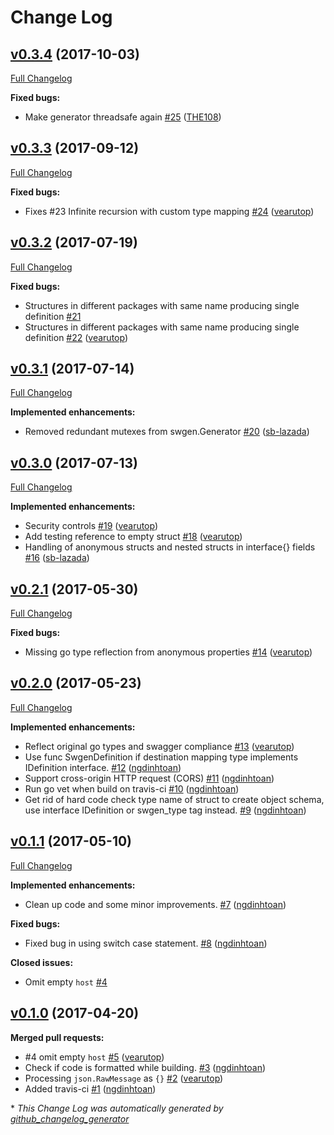 # Change Log

## [v0.3.4](https://github.com/lazada/swgen/tree/v0.3.4) (2017-10-03)
[Full Changelog](https://github.com/lazada/swgen/compare/v0.3.3...v0.3.4)

**Fixed bugs:**

- Make generator threadsafe again [\#25](https://github.com/lazada/swgen/pull/25) ([THE108](https://github.com/THE108))

## [v0.3.3](https://github.com/lazada/swgen/tree/v0.3.3) (2017-09-12)
[Full Changelog](https://github.com/lazada/swgen/compare/v0.3.2...v0.3.3)

**Fixed bugs:**

- Fixes \#23 Infinite recursion with custom type mapping [\#24](https://github.com/lazada/swgen/pull/24) ([vearutop](https://github.com/vearutop))

## [v0.3.2](https://github.com/lazada/swgen/tree/v0.3.2) (2017-07-19)
[Full Changelog](https://github.com/lazada/swgen/compare/v0.3.1...v0.3.2)

**Fixed bugs:**

- Structures in different packages with same name producing single definition [\#21](https://github.com/lazada/swgen/issues/21)
- Structures in different packages with same name producing single definition [\#22](https://github.com/lazada/swgen/pull/22) ([vearutop](https://github.com/vearutop))

## [v0.3.1](https://github.com/lazada/swgen/tree/v0.3.1) (2017-07-14)
[Full Changelog](https://github.com/lazada/swgen/compare/v0.3.0...v0.3.1)

**Implemented enhancements:**

- Removed redundant mutexes from swgen.Generator [\#20](https://github.com/lazada/swgen/pull/20) ([sb-lazada](https://github.com/sb-lazada))

## [v0.3.0](https://github.com/lazada/swgen/tree/v0.3.0) (2017-07-13)
[Full Changelog](https://github.com/lazada/swgen/compare/v0.2.1...v0.3.0)

**Implemented enhancements:**

- Security controls [\#19](https://github.com/lazada/swgen/pull/19) ([vearutop](https://github.com/vearutop))
- Add testing reference to empty struct [\#18](https://github.com/lazada/swgen/pull/18) ([vearutop](https://github.com/vearutop))
- Handling of anonymous structs and nested structs in interface{} fields [\#16](https://github.com/lazada/swgen/pull/16) ([sb-lazada](https://github.com/sb-lazada))

## [v0.2.1](https://github.com/lazada/swgen/tree/v0.2.1) (2017-05-30)
[Full Changelog](https://github.com/lazada/swgen/compare/v0.2.0...v0.2.1)

**Fixed bugs:**

- Missing go type reflection from anonymous properties [\#14](https://github.com/lazada/swgen/pull/14) ([vearutop](https://github.com/vearutop))

## [v0.2.0](https://github.com/lazada/swgen/tree/v0.2.0) (2017-05-23)
[Full Changelog](https://github.com/lazada/swgen/compare/v0.1.1...v0.2.0)

**Implemented enhancements:**

- Reflect original go types and swagger compliance [\#13](https://github.com/lazada/swgen/pull/13) ([vearutop](https://github.com/vearutop))
- Use func SwgenDefinition if destination mapping type implements IDefinition interface. [\#12](https://github.com/lazada/swgen/pull/12) ([ngdinhtoan](https://github.com/ngdinhtoan))
- Support cross-origin HTTP request \(CORS\) [\#11](https://github.com/lazada/swgen/pull/11) ([ngdinhtoan](https://github.com/ngdinhtoan))
- Run go vet when build on travis-ci [\#10](https://github.com/lazada/swgen/pull/10) ([ngdinhtoan](https://github.com/ngdinhtoan))
- Get rid of hard code check type name of struct to create object schema, use interface IDefinition or swgen\_type tag instead. [\#9](https://github.com/lazada/swgen/pull/9) ([ngdinhtoan](https://github.com/ngdinhtoan))

## [v0.1.1](https://github.com/lazada/swgen/tree/v0.1.1) (2017-05-10)
[Full Changelog](https://github.com/lazada/swgen/compare/v0.1.0...v0.1.1)

**Implemented enhancements:**

- Clean up code and some minor improvements. [\#7](https://github.com/lazada/swgen/pull/7) ([ngdinhtoan](https://github.com/ngdinhtoan))

**Fixed bugs:**

- Fixed bug in using switch case statement. [\#8](https://github.com/lazada/swgen/pull/8) ([ngdinhtoan](https://github.com/ngdinhtoan))

**Closed issues:**

- Omit empty `host` [\#4](https://github.com/lazada/swgen/issues/4)

## [v0.1.0](https://github.com/lazada/swgen/tree/v0.1.0) (2017-04-20)
**Merged pull requests:**

- \#4 omit empty `host` [\#5](https://github.com/lazada/swgen/pull/5) ([vearutop](https://github.com/vearutop))
- Check if code is formatted while building. [\#3](https://github.com/lazada/swgen/pull/3) ([ngdinhtoan](https://github.com/ngdinhtoan))
- Processing `json.RawMessage` as `{}` [\#2](https://github.com/lazada/swgen/pull/2) ([vearutop](https://github.com/vearutop))
- Added travis-ci [\#1](https://github.com/lazada/swgen/pull/1) ([ngdinhtoan](https://github.com/ngdinhtoan))



\* *This Change Log was automatically generated by [github_changelog_generator](https://github.com/skywinder/Github-Changelog-Generator)*